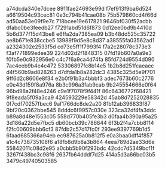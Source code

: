 a74dcda340e7dcee
8911fae24693e99d
f7ef913f9ba6d524
a6619504c93cec81
0e3c794b41cae08b
75b579860cd4f66d
ad50aa53e09f9e7c
718bcee19e617821
9646bf030f52acbb
dfabc0be3feedb27
f7291abd51d6f873
0d12ee0bd9b4410d
5b6d377f15d43be8
e6ffa2da7385ea09
b3b48dd525c35722
ae8b671e838ccbe5
13989f9d5e8c8d37
a38555fa03562ad1
a2324302e2533f5d
cd73e5ff1f7993f4
f7a2c28078c373e3
f3af771899edee39
224d02d2f1848315
07fd19b607a0a9e3
f0fb5e0c932956e0
c4c7f6a9ca4d74fa
85fd724d9554d090
7ac4eeb9b4e4c472
53306897fc8b14e5
1b2b8d251fcaeaec
d4f560b9ad828263
d7dfda1b8a282dc3
4385c325d5e9f701
9ff6d2c8606e8f34
e2b0f91b3a4bbbf3
adec7673b60c2776
e0e43d159f8a976a
8b3c996a3fab9cab
9b245554666e0f64
96bd98a2f48e4246
c9e1f7078f9f441f
86c6436772f68421
9f8eada5f09a3ca9
424593229e58342d
45ab8d7252028835
0f7cdf70257fbec6
9af1766dc8de2a20
81b12ab396833f87
9bf20c0362bbe545
8dddc6f9957c030e
323ca32df4fa3ddc
b89a8d48e1553c05
558d770b405fe3b3
d0faa4b390a95a25
3d186a22d5e7fbc5
db60bcb39c786844
6f3b2f4a7cbb8114
f2fc00609bbb6cf3
87fdb2c57d17fc0f
293ee9397769b1d5
6faad685366a94eb
ec987625a0b812f5
e0a3baa0dff4f857
a1c4c738735108f6
a18fb8d9b8a3b864
4eea789d2ae33d6e
55842011c08d2e95
a0cbb5b90f293bdc
42cdc7d5349bcf1f
3267f438bc3c98f6
2637fb64dddf7d25
414a5d3a66bc03b5
3479c49740503585
